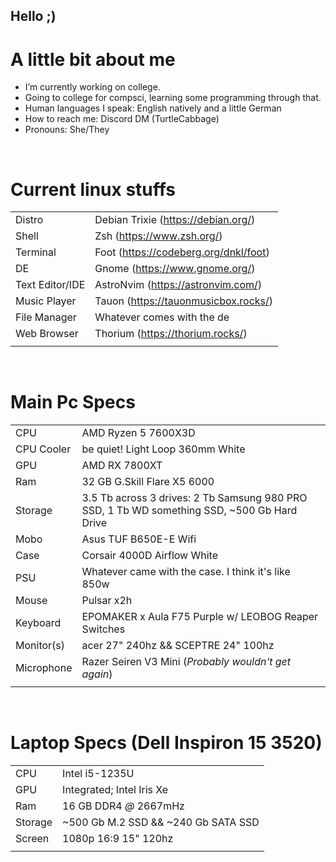 ## Hello ;)

# A little bit about me
- I’m currently working on college.
- Going to college for compsci, learning some programming through that.
- Human languages I speak: English natively and a little German
- How to reach me: Discord DM (TurtleCabbage)
- Pronouns: She/They<br/>
<br/>

# Current linux stuffs
| | |
| --- | --- |
| Distro | Debian Trixie (https://debian.org/) |
| Shell | Zsh (https://www.zsh.org/) |
| Terminal | Foot (https://codeberg.org/dnkl/foot) |
| DE | Gnome (https://www.gnome.org/) |
| Text Editor/IDE | AstroNvim (https://astronvim.com/) |
| Music Player | Tauon (https://tauonmusicbox.rocks/) |
| File Manager | Whatever comes with the de |
| Web Browser | Thorium (https://thorium.rocks/) |
| | |<br/>
<br/>

# Main Pc Specs
| | |
| --- | --- |
| CPU | AMD Ryzen 5 7600X3D |
| CPU Cooler | be quiet! Light Loop 360mm White |
| GPU | AMD RX 7800XT |
| Ram | 32 GB G.Skill Flare X5 6000 |
| Storage | 3.5 Tb across 3 drives: 2 Tb Samsung 980 PRO SSD, 1 Tb WD something SSD, ~500 Gb Hard Drive |
| Mobo | Asus TUF B650E-E Wifi
| Case | Corsair 4000D Airflow White |
| PSU | Whatever came with the case. I think it's like 850w |
| Mouse | Pulsar x2h |
| Keyboard | EPOMAKER x Aula F75 Purple w/ LEOBOG Reaper Switches |
| Monitor(s) | acer 27" 240hz && SCEPTRE 24" 100hz |
| Microphone | Razer Seiren V3 Mini (<i>Probably wouldn't get again</i>) |
| | |<br/>
<br/>

# Laptop Specs (Dell Inspiron 15 3520)
| | |
| --- | --- |
| CPU | Intel i5-1235U |
| GPU | Integrated; Intel Iris Xe |
| Ram | 16 GB DDR4 _@_ 2667mHz |
| Storage | ~500 Gb M.2 SSD && ~240 Gb SATA SSD |
| Screen | 1080p 16:9 15" 120hz |
| | |<br/>
<br/>
<!--
# Personal things
| | |
| --- | --- |
| Phone | Samsung Galaxy s25+ (Way overspec'd for what I use it for) |
| Watch | Samsung Galaxy Watch6 Classic |
| Started HRT | Jan 4, 2025 |
| Least favorite number | Four |
| Mental illnesses | Many (Depression maybe bipolar, anxiety, gender dysphoria, adhd, insomnia) |
| Favorite color | Pastel purple |
| | |
-->
